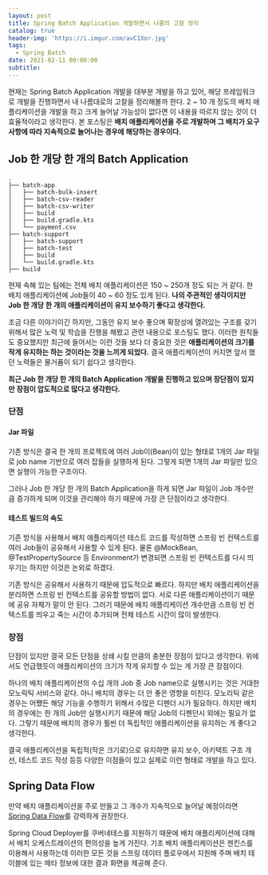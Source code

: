 ```yaml
---
layout: post
title: Spring Batch Application 개발하면서 나름의 고찰 정리
catalog: true
header-img: 'https://i.imgur.com/avC1Xor.jpg'
tags:
  - Spring Batch
date: 2021-02-11 00:00:00
subtitle:
---
```



현재는 Spring Batch Application 개발을 대부분 개발을 하고 있어, 해당 프레임워크로 개발을 진행하면서 내 나름대로의 고찰을 정리해볼까 한다. 2 ~ 10 개 정도의 배치 애플리케이션을 개발을 하고 크게 늘어날 가능성이 없다면 이 내용을 따르지 않는 것이 더 효율적이라고 생각한다. 본 포스팅은 **배치 애플리케이션을 주로 개발하며 그 배치가 요구 사항에 따라 지속적으로 늘어나는 경우에 해당하는 경우이다.**

## Job 한 개당 한 개의 Batch Application

```
.
├── batch-app
│   ├── batch-bulk-insert
│   ├── batch-csv-reader
│   ├── batch-csv-writer
│   ├── build
│   ├── build.gradle.kts
│   └── payment.csv
├── batch-support
│   ├── batch-support
│   ├── batch-test
│   ├── build
│   └── build.gradle.kts
├── build
```

현재 속해 있는 팀에는 전체 배치 애플리케이션은 150 ~ 250개 정도 되는 거 같다. 한 배치 애플리케이션에 Job들이 40 ~ 60 정도 있게 된다. **나의 주관적인 생각이지만 Job 한 개당 한 개의 애플리케이션이 유지 보수하기 좋다고 생각한다.**

조금 다른 이야기이긴 하지만, 그동안 유지 보수 좋으며 확장성에 열려있는 구조를 갖기 위해서 많은 노력 및 학습을 진행을 해봤고 관련 내용으로 포스팅도 했다. 이러한 원칙들도 중요했지만 최근에 들어서는 이런 것들 보다 더 중요한 것은 **애플리케이션의 크기를 작게 유지하는 하는 것이라는 것을 느끼게 되었다.** 결국 애플리케이션이 커지면 앞서 했던 노력들은 물거품이 되기 쉽다고 생각한다.

**최근 Job 한 개당 한 개의 Batch Application 개발을 진행하고 있으며 장단점이 있지만 장점이 압도적으로 많다고 생각한다.**

### 단점

#### Jar 파일
기존 방식은 결국 한 개의 프로젝트에 여러 Job이(Bean)이 있는 형태로 1개의 Jar 파일로 job name 기반으로 여러 잡들을 실행하게 된다. 그렇게 되면 1개의 Jar 파일만 있으면 실행이 가능한 구조이다.

그러나 Job 한 개당 한 개의 Batch Application을 하게 되면 Jar 파일이 Job 개수만큼 증가하게 되며 이것을 관리해야 하기 때문에 가장 큰 단점이라고 생각한다.

#### 테스트 빌드의 속도
기존 방식을 사용해서 배치 애플리케이션 테스트 코드를 작성하면 스프링 빈 컨텍스트를 여러 Job들이 공유해서 사용할 수 있게 된다. 물론 @MockBean, @TestPropertySource 등 Environment가 변경되면 스프링 빈 컨텍스트를 다시 띄우기는 하지만 이것은 논외로 하겠다.

기존 방식은 공유해서 사용하기 때문에 압도적으로 빠르다. 하지만 배치 애플리케이션을 분리하면 스프링 빈 컨텍스트를 공유할 방법이 없다. 서로 다른 애플리케이션이기 때문에 공유 자체가 말이 안 된다. 그러기 때문에 배치 애플리케이션 개수만큼 스프링 빈 컨텍스트를 띄우고 죽는 시간이 추가되며 전체 테스트 시간이 많이 발생한다.

### 장점
단점이 있지만 결국 모든 단점을 상쇄 시킬 만큼의 충분한 장점이 있다고 생각한다. 위에서도 언급했듯이 애플리케이션의 크기가 작게 유지할 수 있는 게 가장 큰 장점이다.

하나의 배치 애플리케이션의 수십 개의 Job 중 Job name으로 실행시키는 것은 거대한 모노릭틱 서비스와 같다. 아니 배치의 경우는 더 안 좋은 영향을 미친다. 모노리틱 같은 경우는 어쨌든 해당 기능을 수행하기 위해서 수많은 디펜더 시가 필요하다. 하지만 배치의 경우에는 한 개의 Job만 실행시키기 때문에 해당 Job의 디펜던시 외에는 필요가 없다. 그렇기 때문에 배치의 경우가 훨씬 더 독립적인 애플리케이션을 유지하는 게 좋다고 생각한다.

결국 애플리케이션을 독립적(작은 크기로)으로 유지하면 유지 보수, 아키텍트 구조 개선, 테스트 코드 작성 등등 다양한 이점들이 있고 실제로 이런 형태로 개발을 하고 있다.


## Spring Data Flow

만약 배치 애플리케이션을 주로 만들고 그 개수가 지속적으로 늘어날 예정이라면  [Spring Data Flow](https://dataflow.spring.io/)를 강력하게 권장한다.

Spring Cloud Deployer를 쿠버네테스를 지원하기 때문에 배치 애플리케이션에 대해서 배치 오케스트레이션의 편의성을 높게 가진다. 기조 배치 애플리케이션은 젠킨스를 이용해서 사용하는데 이러한 모든 것을 스프링 데이터 플로우에서 지원해 주며 배치 테이블에 있는 메타 정보에 대한 결과 화면을 제공해 준다.